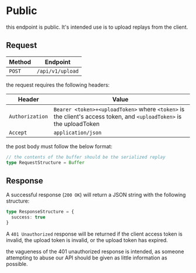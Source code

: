 # Public
this endpoint is public. It's intended use is to upload replays from the client.

## Request

| Method |     Endpoint     |
|--------|------------------|
| `POST` | `/api/v1/upload` | 

the request requires the following headers:

|     Header      |                                                        Value                                                        |
|-----------------|---------------------------------------------------------------------------------------------------------------------|
| `Authorization` | `Bearer <token>+<uploadToken>` where `<token>` is the client's access token, and `<uploadToken>` is the uploadToken |
| `Accept`        | `application/json`                                                                                                  |

the post body must follow the below format:
```ts
// the contents of the buffer should be the serialized replay
type RequestStructure = Buffer
```

## Response

A successful response (`200 OK`) will return a JSON string with the following structure:

```ts
type ResponseStructure = {
  success: true
}
```

A `401 Unauthorized` response will be returned if the client access token is invalid, the upload token is invalid, or the upload token has expired.

the vagueness of the 401 unauthorized response is intended, as someone attempting to abuse our API should be given as little information as possible.

